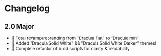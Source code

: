 # Changelog

## 2.0 Major
- 💄 Total revamp/rebranding from "Dracula Flat" to "Dracula.min"
- 🚀 Added "Dracula Solid White" && "Dracula Solid White Darker" themes!
- 🎨 Complete refactor of build scripts for clarity & readability